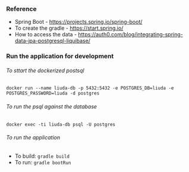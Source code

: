 
### Reference
- Spring Boot - https://projects.spring.io/spring-boot/
- To create the gradle - https://start.spring.io/
- How to access the data - https://auth0.com/blog/integrating-spring-data-jpa-postgresql-liquibase/

### Run the application for development 
###### To sttart the dockerized postsql 
`docker run --name liuda-db -p 5432:5432 -e POSTGRES_DB=liuda -e POSTGRES_PASSWORD=liuda -d postgres`
###### To run the psql against the database
`docker exec -ti liuda-db psql -U postgres`
###### To run the application
- To build: `gradle build`
- To run: `gradle bootRun`